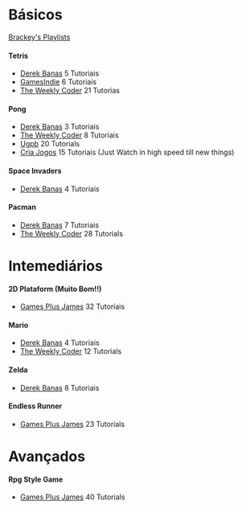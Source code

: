 # Básicos
[Brackey's Playlists](https://www.youtube.com/user/Brackeys/playlists?view=1&sort=dd&shelf_id=0)
#### Tetris
* [Derek Banas](https://www.youtube.com/watch?v=CrkPokBIvEA&index=8&list=PLGLfVvz_LVvSYnwKyw9xP5tEn7GSUWwZJ) 5 Tutoriais
* [GamesIndie](https://www.youtube.com/watch?v=N-TkSa7MssI) 6 Tutoriais
* [The Weekly Coder](https://www.youtube.com/watch?v=aurEgWxDfQQ&list=PLiRrp7UEG13axMHD7Kqdiy30c7ZBu_Zn7) 21 Tutorias

#### Pong
* [Derek Banas](https://www.youtube.com/watch?v=Yk-S8GKNKxM&index=1&list=PLGLfVvz_LVvSYnwKyw9xP5tEn7GSUWwZJ) 3 Tutoriais
* [The Weekly Coder](https://www.youtube.com/watch?v=ztOV-GqjTOM&list=PLiRrp7UEG13a3aiu4G09ygfdb-NV7Op7C) 8 Tutoriais
* [Ugpb](https://www.youtube.com/watch?v=7Nd7Is5Jzn8) 20 Tutorials
* [Cria Jogos](https://www.youtube.com/watch?v=18jSDzPZI1U) 15 Tutoriais (Just Watch in high speed till new things)

#### Space Invaders
* [Derek Banas](https://www.youtube.com/watch?v=ZLp3bl45avE&index=4&list=PLGLfVvz_LVvSYnwKyw9xP5tEn7GSUWwZJ) 4 Tutoriais

#### Pacman
* [Derek Banas](https://www.youtube.com/watch?v=2PPE0eZEbJ8&index=17&list=PLGLfVvz_LVvSYnwKyw9xP5tEn7GSUWwZJ) 7 Tutoriais
* [The Weekly Coder](https://www.youtube.com/watch?v=tjxKxZsofdk&list=PLiRrp7UEG13a4DmYuNWHSoqLqNukEm9ua) 28 Tutorials
<!--brick breaker -->

# Intemediários

#### 2D Plataform (Muito Bom!!)
* [Games Plus James](https://www.youtube.com/watch?v=86Bgt--Ww7w&index=2&list=PLiyfvmtjWC_Up8XNvM3OSqgbJoMQgHkVz) 32 Tutoriais

#### Mario
* [Derek Banas](https://www.youtube.com/watch?v=wwcWNyt8Uyk&index=13&list=PLGLfVvz_LVvSYnwKyw9xP5tEn7GSUWwZJ) 4 Tutoriais
* [The Weekly Coder](https://www.youtube.com/watch?v=xYRA3uAola4&list=PLiRrp7UEG13Zsh4-Ir54fFoF7ATm540SL) 12 Tutorials

#### Zelda
* [Derek Banas](https://www.youtube.com/watch?v=UJn6ePiUQr4&index=24&list=PLGLfVvz_LVvSYnwKyw9xP5tEn7GSUWwZJ) 8 Tutoriais

#### Endless Runner
* [Games Plus James](https://www.youtube.com/watch?v=GrQalFLtQT4&list=PLiyfvmtjWC_XmdYfXm2i1AQ3lKrEPgc9-) 23 Tutorials

# Avançados 

#### Rpg Style Game
* [Games Plus James](https://www.youtube.com/watch?v=Pk3GCgaNVTY&list=PLiyfvmtjWC_X6e0EYLPczO9tNCkm2dzkm) 40 Tutorials
